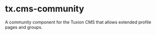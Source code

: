 tx.cms-community
================

A community component for the Tuxion CMS that allows extended profile pages and groups.